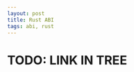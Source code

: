 ```yaml
---
layout: post
title: Rust ABI
tags: abi, rust
---
```


# TODO: LINK IN TREE

[pyabi]: https://www.python.org/dev/peps/pep-0384/

